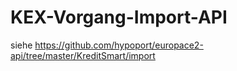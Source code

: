# KEX-Vorgang-Import-API

siehe https://github.com/hypoport/europace2-api/tree/master/KreditSmart/import
